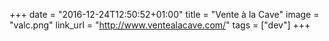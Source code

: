 +++
date = "2016-12-24T12:50:52+01:00"
title = "Vente à la Cave"
image = "valc.png"
link_url = "http://www.ventealacave.com/"
tags = ["dev"]
+++

